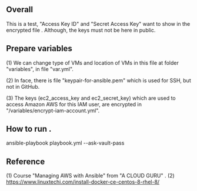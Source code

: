 ## Overall
This is a test,  "Access Key ID" and "Secret Access Key" want to show in the encrypted file . Although, the keys must not be here in public.


## Prepare variables
(1) We can change type of VMs and location of VMs in this file at folder "variables", in file "var.yml". 

(2) In face, there is file "keypair-for-ansible.pem" which is used for SSH, but not in GitHub.

(3) The keys (ec2_access_key and ec2_secret_key) which are used to access Amazon AWS for this IAM user, are encrypted in "/variables/encrypt-iam-account.yml".

## How to run .
ansible-playbook playbook.yml --ask-vault-pass


## Reference
(1) Course "Managing AWS with Ansible" from "A CLOUD GURU" .
(2) https://www.linuxtechi.com/install-docker-ce-centos-8-rhel-8/
